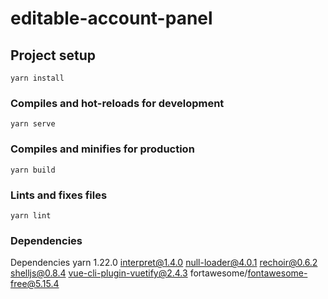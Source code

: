 # editable-account-panel

## Project setup
```
yarn install
```

### Compiles and hot-reloads for development
```
yarn serve
```

### Compiles and minifies for production
```
yarn build
```

### Lints and fixes files
```
yarn lint
```

### Dependencies
Dependencies
yarn 1.22.0
interpret@1.4.0
null-loader@4.0.1
rechoir@0.6.2
shelljs@0.8.4
vue-cli-plugin-vuetify@2.4.3
fortawesome/fontawesome-free@5.15.4
